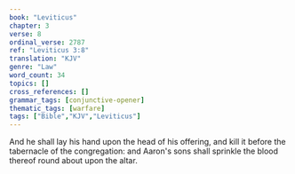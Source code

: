 ```yaml
---
book: "Leviticus"
chapter: 3
verse: 8
ordinal_verse: 2787
ref: "Leviticus 3:8"
translation: "KJV"
genre: "Law"
word_count: 34
topics: []
cross_references: []
grammar_tags: [conjunctive-opener]
thematic_tags: [warfare]
tags: ["Bible","KJV","Leviticus"]
---
```

And he shall lay his hand upon the head of his offering, and kill it before the tabernacle of the congregation: and Aaron's sons shall sprinkle the blood thereof round about upon the altar.
